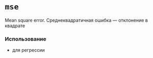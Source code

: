 # `mse` 
Mean square error. Среднеквадратичная ошибка — отклонение в квадрате

### Использование
* для регрессии